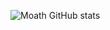 ![Moath GitHub stats](https://github-readme-stats.vercel.app/api?username=iDevMoath&show_icons=true&theme=radical)
